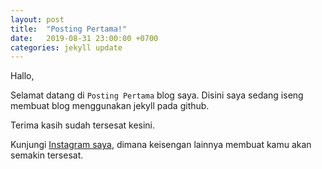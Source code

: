 ```yaml
---
layout: post
title:  "Posting Pertama!"
date:   2019-08-31 23:00:00 +0700
categories: jekyll update
---
```

Hallo,

Selamat datang di `Posting Pertama` blog saya. 
Disini saya sedang iseng membuat blog menggunakan jekyll pada github.

Terima kasih sudah tersesat kesini.

Kunjungi [Instagram saya][my-instagram], dimana keisengan lainnya membuat kamu akan semakin tersesat.

[my-instagram]: https://instagram.com/bagoes_s

